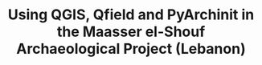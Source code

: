 ---
title: "Using QGIS, Qfield and PyArchinit in the Maasser el-Shouf Archaeological Project (Lebanon)"
layout: article-slim
geo:
  - 40.84092004695603
  - 14.242501424448628
---